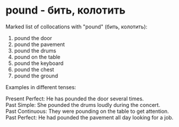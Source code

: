 # pound - бить, колотить

Marked list of collocations with "pound" (бить, колотить):

1. pound the door  
2. pound the pavement  
3. pound the drums  
4. pound on the table  
5. pound the keyboard  
6. pound the chest  
7. pound the ground  

Examples in different tenses:

Present Perfect: He has pounded the door several times.  
Past Simple: She pounded the drums loudly during the concert.  
Past Continuous: They were pounding on the table to get attention.  
Past Perfect: He had pounded the pavement all day looking for a job.
